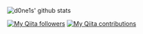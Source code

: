 ![d0ne1s' github stats](https://github-readme-stats.vercel.app/api?username=nyshk97&count_private=true&show_icons=true&hide=issues,contribs)

[![My Qiita followers](https://qiita-badge.apiapi.app/s/d0ne1s/posts.svg)](http://qiita.com/d0ne1s)
[![My Qiita contributions](https://qiita-badge.apiapi.app/s/d0ne1s/contributions.svg)](http://qiita.com/d0ne1s)
